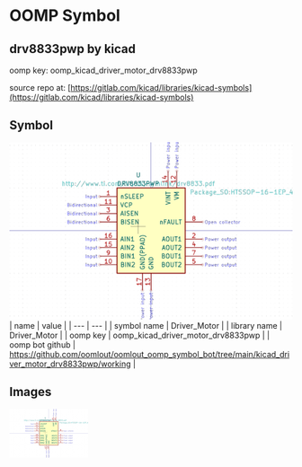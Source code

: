 # OOMP Symbol  
## drv8833pwp  by kicad  
  
oomp key: oomp_kicad_driver_motor_drv8833pwp  
  
source repo at: [https://gitlab.com/kicad/libraries/kicad-symbols](https://gitlab.com/kicad/libraries/kicad-symbols)  
## Symbol  
  
[![working.png](working_600.png)](working.png)  
| name | value | 
| --- | --- | 
| symbol name | Driver_Motor | 
| library name | Driver_Motor | 
| oomp key | oomp_kicad_driver_motor_drv8833pwp | 
| oomp bot github | https://github.com/oomlout/oomlout_oomp_symbol_bot/tree/main/kicad_driver_motor_drv8833pwp/working | 
## Images  
  
[![working.png](working_140.png)](working.png)  
